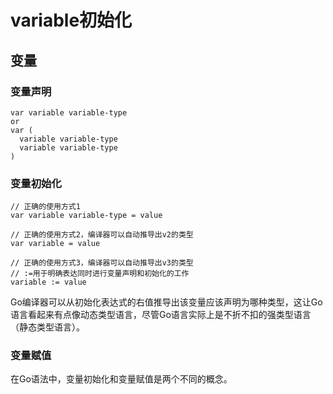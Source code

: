 # variable初始化

## 变量

### 变量声明
```
var variable variable-type
or
var (
  variable variable-type
  variable variable-type
)
```

### 变量初始化

```
// 正确的使用方式1
var variable variable-type = value

// 正确的使用方式2，编译器可以自动推导出v2的类型
var variable = value

// 正确的使用方式3，编译器可以自动推导出v3的类型
// :=用于明确表达同时进行变量声明和初始化的工作
variable := value
```
Go编译器可以从初始化表达式的右值推导出该变量应该声明为哪种类型，这让Go语言看起来有点像动态类型语言，尽管Go语言实际上是不折不扣的强类型语言（静态类型语言）。  

### 变量赋值

在Go语法中，变量初始化和变量赋值是两个不同的概念。

